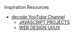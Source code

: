 Inspiration Resources

- [decode YouTube Channel](https://www.youtube.com/c/dcode-software)
  - [JAVASCRIPT PROJECTS](https://www.youtube.com/playlist?list=PLVvjrrRCBy2KvTPJ-HLG4PRqYf-MVJ0h7)
  - [WEB DESIGN UI/UX](https://www.youtube.com/playlist?list=PLVvjrrRCBy2KU4xT7h12qO8N_E38wlQNe)
